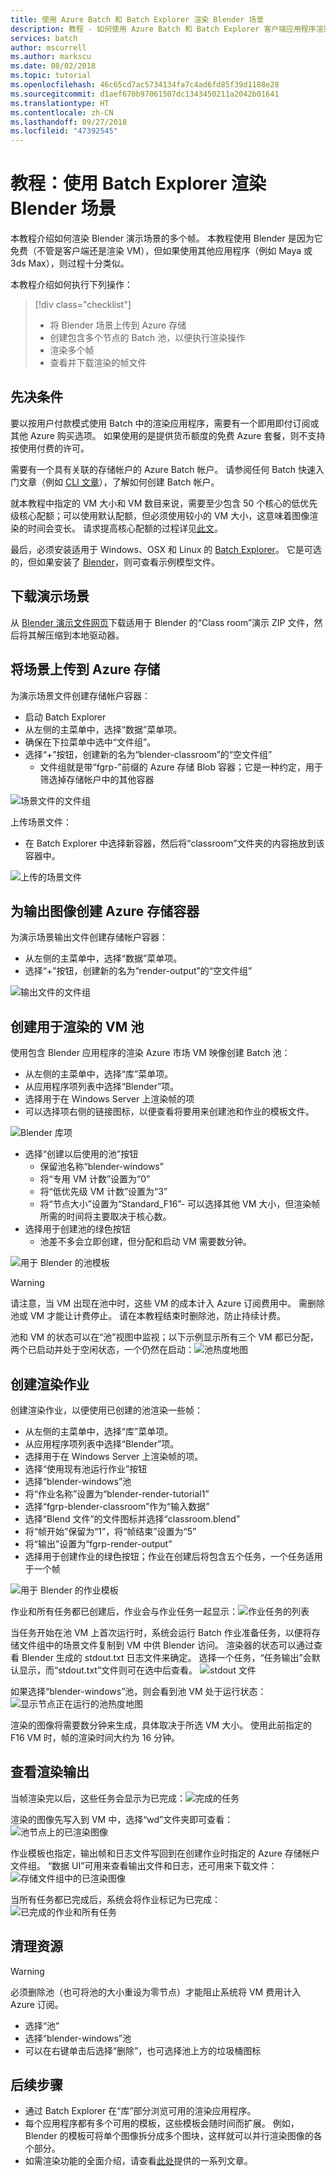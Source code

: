 ```yaml
---
title: 使用 Azure Batch 和 Batch Explorer 渲染 Blender 场景
description: 教程 - 如何使用 Azure Batch 和 Batch Explorer 客户端应用程序渲染 Blender 场景中的多个帧
services: batch
author: mscurrell
ms.author: markscu
ms.date: 08/02/2018
ms.topic: tutorial
ms.openlocfilehash: 46c65cd7ac5734134fa7c4ad6fd85f39d1188e28
ms.sourcegitcommit: d1aef670b97061507dc1343450211a2042b01641
ms.translationtype: HT
ms.contentlocale: zh-CN
ms.lasthandoff: 09/27/2018
ms.locfileid: "47392545"
---
```

# <a name="tutorial-render-a-blender-scene-using-batch-explorer"></a>教程：使用 Batch Explorer 渲染 Blender 场景

本教程介绍如何渲染 Blender 演示场景的多个帧。 本教程使用 Blender 是因为它免费（不管是客户端还是渲染 VM），但如果使用其他应用程序（例如 Maya 或 3ds Max），则过程十分类似。

本教程介绍如何执行下列操作：
> [!div class="checklist"]
> * 将 Blender 场景上传到 Azure 存储
> * 创建包含多个节点的 Batch 池，以便执行渲染操作
> * 渲染多个帧
> * 查看并下载渲染的帧文件

## <a name="prerequisites"></a>先决条件

要以按用户付款模式使用 Batch 中的渲染应用程序，需要有一个即用即付订阅或其他 Azure 购买选项。 如果使用的是提供货币额度的免费 Azure 套餐，则不支持按使用付费的许可。

需要有一个具有关联的存储帐户的 Azure Batch 帐户。  请参阅任何 Batch 快速入门文章（例如 [CLI 文章](https://docs.microsoft.com/azure/batch/quick-create-cli)），了解如何创建 Batch 帐户。

就本教程中指定的 VM 大小和 VM 数目来说，需要至少包含 50 个核心的低优先级核心配额；可以使用默认配额，但必须使用较小的 VM 大小，这意味着图像渲染的时间会变长。 请求提高核心配额的过程详见[此文](https://docs.microsoft.com/azure/batch/batch-quota-limit)。

最后，必须安装适用于 Windows、OSX 和 Linux 的 [Batch Explorer](https://azure.github.io/BatchExplorer/)。 它是可选的，但如果安装了 [Blender](https://www.blender.org/download/)，则可查看示例模型文件。

## <a name="download-the-demo-scene"></a>下载演示场景

从 [Blender 演示文件网页](https://www.blender.org/download/demo-files/)下载适用于 Blender 的“Class room”演示 ZIP 文件，然后将其解压缩到本地驱动器。

## <a name="upload-a-scene-to-azure-storage"></a>将场景上传到 Azure 存储

为演示场景文件创建存储帐户容器：

* 启动 Batch Explorer
* 从左侧的主菜单中，选择“数据”菜单项。
* 确保在下拉菜单中选中“文件组”。
* 选择“+”按钮，创建新的名为“blender-classroom”的“空文件组”
  * 文件组就是带“fgrp-”前缀的 Azure 存储 Blob 容器；它是一种约定，用于筛选掉存储帐户中的其他容器

![场景文件的文件组](./media/tutorial-rendering-batchexplorer-blender/batch_explorer_scene_filegroup.png)

上传场景文件：

* 在 Batch Explorer 中选择新容器，然后将“classroom”文件夹的内容拖放到该容器中。

![上传的场景文件](./media/tutorial-rendering-batchexplorer-blender/batch_explorer_scene_filegroup_uploaded.png)

## <a name="create-azure-storage-container-for-output-images"></a>为输出图像创建 Azure 存储容器

为演示场景输出文件创建存储帐户容器：

* 从左侧的主菜单中，选择“数据”菜单项。
* 选择“+”按钮，创建新的名为“render-output”的“空文件组”

![输出文件的文件组](./media/tutorial-rendering-batchexplorer-blender/batch_explorer_output_filegroup.png)

## <a name="create-a-pool-of-vms-for-rendering"></a>创建用于渲染的 VM 池

使用包含 Blender 应用程序的渲染 Azure 市场 VM 映像创建 Batch 池：

* 从左侧的主菜单中，选择“库”菜单项。
* 从应用程序项列表中选择“Blender”项。
* 选择用于在 Windows Server 上渲染帧的项
* 可以选择项右侧的链接图标，以便查看将要用来创建池和作业的模板文件。

![Blender 库项](./media/tutorial-rendering-batchexplorer-blender/batch_explorer_gallery_item.png)

* 选择“创建以后使用的池”按钮
  * 保留池名称“blender-windows”
  * 将“专用 VM 计数”设置为“0”
  * 将“低优先级 VM 计数”设置为“3”
  * 将“节点大小”设置为“Standard_F16”- 可以选择其他 VM 大小，但渲染帧所需的时间将主要取决于核心数。
* 选择用于创建池的绿色按钮
  * 池差不多会立即创建，但分配和启动 VM 需要数分钟。

![用于 Blender 的池模板](./media/tutorial-rendering-batchexplorer-blender/batch_explorer_pool_template.png)

> [!WARNING]
> 请注意，当 VM 出现在池中时，这些 VM 的成本计入 Azure 订阅费用中。 需删除池或 VM 才能让计费停止。 请在本教程结束时删除池，防止持续计费。

池和 VM 的状态可以在“池”视图中监视；以下示例显示所有三个 VM 都已分配，两个已启动并处于空闲状态，一个仍然在启动：![池热度地图](./media/tutorial-rendering-batchexplorer-blender/batch_explorer_pool_heatmap.png)

## <a name="create-a-rendering-job"></a>创建渲染作业

创建渲染作业，以便使用已创建的池渲染一些帧：
* 从左侧的主菜单中，选择“库”菜单项。
* 从应用程序项列表中选择“Blender”项。
* 选择用于在 Windows Server 上渲染帧的项。
* 选择“使用现有池运行作业”按钮
* 选择“blender-windows”池
* 将“作业名称”设置为“blender-render-tutorial1”
* 选择“fgrp-blender-classroom”作为“输入数据”
* 选择“Blend 文件”的文件图标并选择“classroom.blend”
* 将“帧开始”保留为“1”，将“帧结束”设置为“5”
* 将“输出”设置为“fgrp-render-output”
* 选择用于创建作业的绿色按钮；作业在创建后将包含五个任务，一个任务适用于一个帧

![用于 Blender 的作业模板](./media/tutorial-rendering-batchexplorer-blender/batch_explorer_job_template.png)

作业和所有任务都已创建后，作业会与作业任务一起显示：![作业任务的列表](./media/tutorial-rendering-batchexplorer-blender/batch_explorer_task_list.png)

当任务开始在池 VM 上首次运行时，系统会运行 Batch 作业准备任务，以便将存储文件组中的场景文件复制到 VM 中供 Blender 访问。
渲染器的状态可以通过查看 Blender 生成的 stdout.txt 日志文件来确定。  选择一个任务，“任务输出”会默认显示，而“stdout.txt”文件则可在选中后查看。
![stdout 文件](./media/tutorial-rendering-batchexplorer-blender/batch_explorer_stdout.png)

如果选择“blender-windows”池，则会看到池 VM 处于运行状态：![显示节点正在运行的池热度地图](./media/tutorial-rendering-batchexplorer-blender/batch_explorer_pool_heatmap_running.png)

渲染的图像将需要数分钟来生成，具体取决于所选 VM 大小。  使用此前指定的 F16 VM 时，帧的渲染时间大约为 16 分钟。

## <a name="view-the-rendering-output"></a>查看渲染输出

当帧渲染完以后，这些任务会显示为已完成：![完成的任务](./media/tutorial-rendering-batchexplorer-blender/batch_explorer_tasks_complete.png)

渲染的图像先写入到 VM 中，选择“wd”文件夹即可查看：![池节点上的已渲染图像](./media/tutorial-rendering-batchexplorer-blender/batch_explorer_output_image.png)

作业模板也指定，输出帧和日志文件写回到在创建作业时指定的 Azure 存储帐户文件组。  “数据 UI”可用来查看输出文件和日志，还可用来下载文件：![存储文件组中的已渲染图像](./media/tutorial-rendering-batchexplorer-blender/batch_explorer_output_image_storage.png)

当所有任务都已完成后，系统会将作业标记为已完成：![已完成的作业和所有任务](./media/tutorial-rendering-batchexplorer-blender/batch_explorer_job_alltasks_complete.png)

## <a name="clean-up-resources"></a>清理资源

> [!WARNING]
> 必须删除池（也可将池的大小重设为零节点）才能阻止系统将 VM 费用计入 Azure 订阅。

* 选择“池”
* 选择“blender-windows”池
* 可以在右键单击后选择“删除”，也可选择池上方的垃圾桶图标

## <a name="next-steps"></a>后续步骤
* 通过 Batch Explorer 在“库”部分浏览可用的渲染应用程序。
* 每个应用程序都有多个可用的模板，这些模板会随时间而扩展。  例如，Blender 的模板可将单个图像拆分成多个图块，这样就可以并行渲染图像的各个部分。
* 如需渲染功能的全面介绍，请查看[此处](https://docs.microsoft.com/azure/batch/batch-rendering-service)提供的一系列文章。
